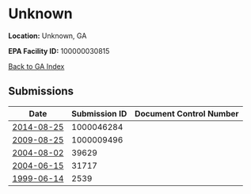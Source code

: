 # Unknown

**Location:** Unknown, GA

**EPA Facility ID:** 100000030815

[Back to GA Index](../../index.md)

## Submissions

| Date | Submission ID | Document Control Number |
|------|--------------|-------------------------|
| [2014-08-25](submissions/1000046284.md) | 1000046284 |  |
| [2009-08-25](submissions/1000009496.md) | 1000009496 |  |
| [2004-08-02](submissions/39629.md) | 39629 |  |
| [2004-06-15](submissions/31717.md) | 31717 |  |
| [1999-06-14](submissions/2539.md) | 2539 |  |
